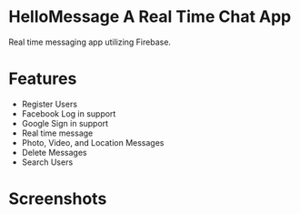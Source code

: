 # HelloMessage A Real Time Chat App

Real time messaging app utilizing Firebase.

# Features

- Register Users
- Facebook Log in support
- Google Sign in support
- Real time message
- Photo, Video, and Location Messages
- Delete Messages
- Search Users


# Screenshots

